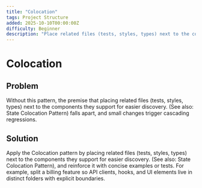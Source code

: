 ```yaml
---
title: "Colocation"
tags: Project Structure
added: 2025-10-10T00:00:00Z
difficulty: Beginner
description: "Place related files (tests, styles, types) next to the components they support for easier discovery. (See also: State Colocation Pattern)"
---
```

# Colocation

## Problem

Without this pattern, the premise that placing related files (tests, styles, types) next to the components they support for easier discovery. (See also: State Colocation Pattern) falls apart, and small changes trigger cascading regressions.

## Solution

Apply the Colocation pattern by placing related files (tests, styles, types) next to the components they support for easier discovery. (See also: State Colocation Pattern), and reinforce it with concise examples or tests. For example, split a billing feature so API clients, hooks, and UI elements live in distinct folders with explicit boundaries.
